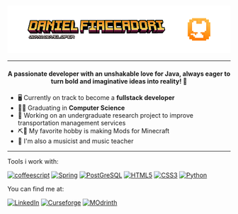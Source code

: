 <div align="center">

![Header](./header.png)

---

#### A passionate developer with an unshakable love for Java, always eager to turn bold and imaginative ideas into reality! 🚀
  
</div>

- 🖥️ Currently on track to become a **fullstack developer**
- 🧑‍🔬 Graduating in **Computer Science**
- 🚌 Working on an undergraduate research project to improve transportation management services
- ⛏🧱 My favorite hobby is making Mods for Minecraft
- 🎹 I'm also a musicist and music teacher

---

Tools i work with:

<a href='https://github.com/shivamkapasia0' target="_blank"><img alt='coffeescript' src='https://img.shields.io/badge/Java-100000?style=for-the-badge&logo=coffeescript&logoColor=000000&labelColor=FFAA00&color=000000'/></a>
<a href='https://github.com/shivamkapasia0' target="_blank"><img alt='Spring' src='https://img.shields.io/badge/Spring-100000?style=for-the-badge&logo=Spring&logoColor=000000&labelColor=11FF00&color=000000'/></a>
<a href='https://github.com/shivamkapasia0' target="_blank"><img alt='PostGreSQL' src='https://img.shields.io/badge/PostGreSQL-100000?style=for-the-badge&logo=PostGreSQL&logoColor=000000&labelColor=00E2FF&color=000000'/></a>
<a href='https://github.com/shivamkapasia0' target="_blank"><img alt='HTML5' src='https://img.shields.io/badge/HTML5-100000?style=for-the-badge&logo=HTML5&logoColor=000000&labelColor=FFA200&color=000000'/></a>
<a href='https://github.com/shivamkapasia0' target="_blank"><img alt='CSS3' src='https://img.shields.io/badge/CSS3-100000?style=for-the-badge&logo=CSS3&logoColor=000000&labelColor=00D1FF&color=000000'/></a>
<a href='https://github.com/shivamkapasia0' target="_blank"><img alt='Python' src='https://img.shields.io/badge/Python-100000?style=for-the-badge&logo=Python&logoColor=FFF700&labelColor=1E00FF&color=000000'/></a>

You can find me at:

<a href='https://www.linkedin.com/in/daniel-fiaccadori-605361303/' target="_blank"><img alt='LinkedIn' src='https://img.shields.io/badge/Linkedin-100000?style=for-the-badge&logo=LinkedIn&logoColor=000000&labelColor=3F68AD&color=3F68AD'/></a>
<a href='https://www.curseforge.com/members/dndats/projects' target="_blank"><img alt='Curseforge' src='https://img.shields.io/badge/Curseforge-100000?style=for-the-badge&logo=Curseforge&logoColor=white&labelColor=FFA200&color=black'/></a>
<a href='https://modrinth.com/dashboard/projects' target="_blank"><img alt='MOdrinth' src='https://img.shields.io/badge/Modrinth-100000?style=for-the-badge&logo=MOdrinth&logoColor=FFFFFF&labelColor=00AF5C&color=000000'/></a>
